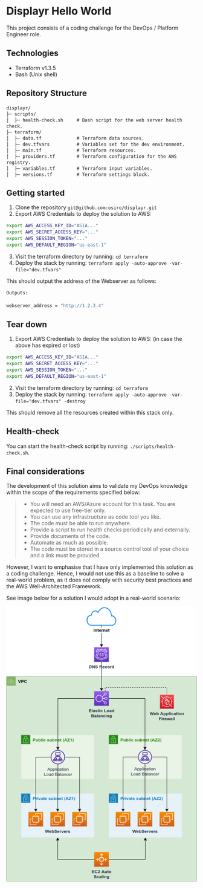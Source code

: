 # Displayr Hello World

This project consists of a coding challenge for the DevOps / Platform Engineer role.

## Technologies

* Terraform v1.3.5
* Bash (Unix shell)

## Repository Structure

```
displayr/
├─ scripts/
│  ├─ health-check.sh     # Bash script for the web server health check.
├─ terraform/
│  ├─ data.tf             # Terraform data sources.
│  ├─ dev.tfvars          # Variables set for the dev environment.
│  ├─ main.tf             # Terraform resources.
│  ├─ providers.tf        # Terraform configuration for the AWS registry.
│  ├─ variables.tf        # Terraform input variables.
│  ├─ versions.tf         # Terraform settings block.
```

## Getting started

1. Clone the repository `git@github.com:osiro/displayr.git`
2. Export AWS Credentials to deploy the solution to AWS:

```bash
export AWS_ACCESS_KEY_ID="ASIA..."
export AWS_SECRET_ACCESS_KEY="..."
export AWS_SESSION_TOKEN="..."
export AWS_DEFAULT_REGION="us-east-1"
```

3. Visit the terraform directory by running: `cd terraform`
4. Deploy the stack by running: `terraform apply -auto-approve -var-file="dev.tfvars"`

This should output the address of the Webserver as follows:

```bash
Outputs:

webserver_address = "http://1.2.3.4"
```

## Tear down

1. Export AWS Credentials to deploy the solution to AWS: (in case the above has expired or lost)

```bash
export AWS_ACCESS_KEY_ID="ASIA..."
export AWS_SECRET_ACCESS_KEY="..."
export AWS_SESSION_TOKEN="..."
export AWS_DEFAULT_REGION="us-east-1"
```

2. Visit the terraform directory by running: `cd terraform`
3. Deploy the stack by running: `terraform apply -auto-approve -var-file="dev.tfvars" -destroy`

This should remove all the resources created within this stack only.

## Health-check

You can start the health-check script by running: `./scripts/health-check.sh`.

## Final considerations

The development of this solution aims to validate my DevOps knowledge within the scope of the requirements specified below:

> - You will need an AWS/Azure account for this task. You are expected to use free-tier only.
> - You can use any infrastructure as code tool you like.
> - The code must be able to run anywhere.
> - Provide a script to run health checks periodically and externally.
> - Provide documents of the code.
> - Automate as much as possible.
> - The code must be stored in a source control tool of your choice and a link must be provided

However, I want to emphasise that I have only implemented this solution as a coding challenge. Hence, I would not use this as a baseline to solve a real-world problem, as it does not comply with security best practices and the AWS Well-Architected Framework.

See image below for a solution I would adopt in a real-world scenario:

![Example](assets/real-world.png)
